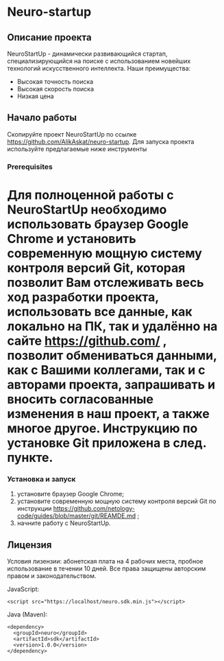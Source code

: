 # Neuro-startup #


## Описание проекта ##

NeuroStartUp - динамически развивающийся стартап, специализирующийся на поиске с использованием новейших технологий искусственного интеллекта. Наши преимущества:

* Высокая точность поиска
* Высокая скорость поиска
* Низкая цена

## Начало работы

Скопируйте проект NeuroStartUp по ссылке https://github.com/AlikAskat/neuro-startup. Для запуска проекта используйте предлагаемые ниже инструменты

### Prerequisites

# Для полноценной работы с NeuroStartUp необходимо использовать браузер Google Chrome и установить современную мощную систему контроля версий Git, которая позволит Вам отслеживать весь ход разработки проекта, использовать все данные, как локально на ПК, так и удалённо на сайте https://github.com/ , позволит обмениваться данными, как с Вашими коллегами, так и с авторами проекта, запрашивать и вносить согласованные изменения в наш проект, а также многое другое.  Инструкцию по установке Git приложена в след. пункте.

### Установка и запуск

1. установите браузер Google Chrome; 
2. установите современную мощную систему контроля версий Git по инструкции https://github.com/netology-code/guides/blob/master/git/REAMDE.md ; 
3. начните работу с NeuroStartUp.

## Лицензия

Условия лизензии: абонетская плата на 4 рабочих места, пробное использование в течении 10 дней. Все права защищены авторским правом и законодательством.

JavaScript:
```
<script src="https://localhost/neuro.sdk.min.js"></script>
```
Java (Maven):
```
<dependency>
  <groupId>neuro</groupId>
  <artifactId>sdk</artifactId>
  <version>1.0.0</version>
</dependency>
```
